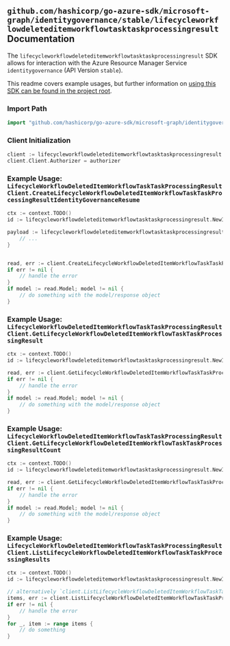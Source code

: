 
## `github.com/hashicorp/go-azure-sdk/microsoft-graph/identitygovernance/stable/lifecycleworkflowdeleteditemworkflowtasktaskprocessingresult` Documentation

The `lifecycleworkflowdeleteditemworkflowtasktaskprocessingresult` SDK allows for interaction with the Azure Resource Manager Service `identitygovernance` (API Version `stable`).

This readme covers example usages, but further information on [using this SDK can be found in the project root](https://github.com/hashicorp/go-azure-sdk/tree/main/docs).

### Import Path

```go
import "github.com/hashicorp/go-azure-sdk/microsoft-graph/identitygovernance/stable/lifecycleworkflowdeleteditemworkflowtasktaskprocessingresult"
```


### Client Initialization

```go
client := lifecycleworkflowdeleteditemworkflowtasktaskprocessingresult.NewLifecycleWorkflowDeletedItemWorkflowTaskTaskProcessingResultClientWithBaseURI("https://management.azure.com")
client.Client.Authorizer = authorizer
```


### Example Usage: `LifecycleWorkflowDeletedItemWorkflowTaskTaskProcessingResultClient.CreateLifecycleWorkflowDeletedItemWorkflowTaskTaskProcessingResultIdentityGovernanceResume`

```go
ctx := context.TODO()
id := lifecycleworkflowdeleteditemworkflowtasktaskprocessingresult.NewIdentityGovernanceLifecycleWorkflowDeletedItemWorkflowIdTaskIdTaskProcessingResultID("workflowIdValue", "taskIdValue", "taskProcessingResultIdValue")

payload := lifecycleworkflowdeleteditemworkflowtasktaskprocessingresult.CreateLifecycleWorkflowDeletedItemWorkflowTaskTaskProcessingResultIdentityGovernanceResumeRequest{
	// ...
}


read, err := client.CreateLifecycleWorkflowDeletedItemWorkflowTaskTaskProcessingResultIdentityGovernanceResume(ctx, id, payload)
if err != nil {
	// handle the error
}
if model := read.Model; model != nil {
	// do something with the model/response object
}
```


### Example Usage: `LifecycleWorkflowDeletedItemWorkflowTaskTaskProcessingResultClient.GetLifecycleWorkflowDeletedItemWorkflowTaskTaskProcessingResult`

```go
ctx := context.TODO()
id := lifecycleworkflowdeleteditemworkflowtasktaskprocessingresult.NewIdentityGovernanceLifecycleWorkflowDeletedItemWorkflowIdTaskIdTaskProcessingResultID("workflowIdValue", "taskIdValue", "taskProcessingResultIdValue")

read, err := client.GetLifecycleWorkflowDeletedItemWorkflowTaskTaskProcessingResult(ctx, id)
if err != nil {
	// handle the error
}
if model := read.Model; model != nil {
	// do something with the model/response object
}
```


### Example Usage: `LifecycleWorkflowDeletedItemWorkflowTaskTaskProcessingResultClient.GetLifecycleWorkflowDeletedItemWorkflowTaskTaskProcessingResultCount`

```go
ctx := context.TODO()
id := lifecycleworkflowdeleteditemworkflowtasktaskprocessingresult.NewIdentityGovernanceLifecycleWorkflowDeletedItemWorkflowIdTaskID("workflowIdValue", "taskIdValue")

read, err := client.GetLifecycleWorkflowDeletedItemWorkflowTaskTaskProcessingResultCount(ctx, id)
if err != nil {
	// handle the error
}
if model := read.Model; model != nil {
	// do something with the model/response object
}
```


### Example Usage: `LifecycleWorkflowDeletedItemWorkflowTaskTaskProcessingResultClient.ListLifecycleWorkflowDeletedItemWorkflowTaskTaskProcessingResults`

```go
ctx := context.TODO()
id := lifecycleworkflowdeleteditemworkflowtasktaskprocessingresult.NewIdentityGovernanceLifecycleWorkflowDeletedItemWorkflowIdTaskID("workflowIdValue", "taskIdValue")

// alternatively `client.ListLifecycleWorkflowDeletedItemWorkflowTaskTaskProcessingResults(ctx, id)` can be used to do batched pagination
items, err := client.ListLifecycleWorkflowDeletedItemWorkflowTaskTaskProcessingResultsComplete(ctx, id)
if err != nil {
	// handle the error
}
for _, item := range items {
	// do something
}
```
